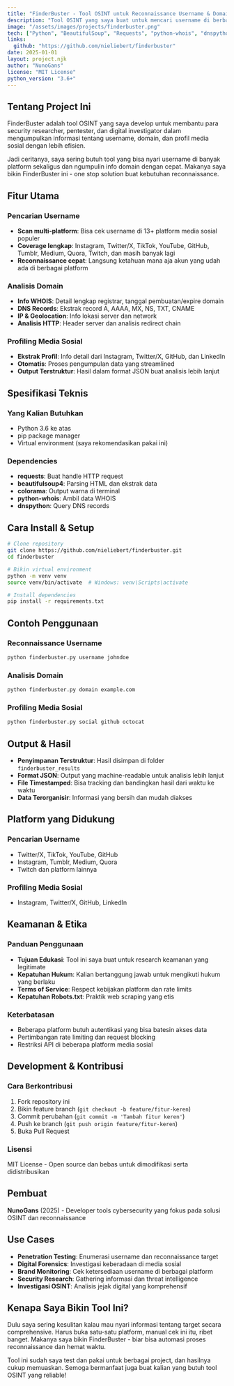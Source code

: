 ```yaml
---
title: "FinderBuster - Tool OSINT untuk Reconnaissance Username & Domain"
description: "Tool OSINT yang saya buat untuk mencari username di berbagai platform, ngumpulin informasi domain, dan ekstrak profil media sosial. Cocok buat cybersecurity researcher, digital investigator, sama pentest."
image: "/assets/images/projects/finderbuster.png"
tech: ["Python", "BeautifulSoup", "Requests", "python-whois", "dnspython", "Colorama"]
links:
  github: "https://github.com/nieliebert/finderbuster"
date: 2025-01-01
layout: project.njk
author: "NunoGans"
license: "MIT License"
python_version: "3.6+"
---
```


## Tentang Project Ini

FinderBuster adalah tool OSINT yang saya develop untuk membantu para security researcher, pentester, dan digital investigator dalam mengumpulkan informasi tentang username, domain, dan profil media sosial dengan lebih efisien.

Jadi ceritanya, saya sering butuh tool yang bisa nyari username di banyak platform sekaligus dan ngumpulin info domain dengan cepat. Makanya saya bikin FinderBuster ini - one stop solution buat kebutuhan reconnaissance.

## Fitur Utama

### Pencarian Username
- **Scan multi-platform**: Bisa cek username di 13+ platform media sosial populer
- **Coverage lengkap**: Instagram, Twitter/X, TikTok, YouTube, GitHub, Tumblr, Medium, Quora, Twitch, dan masih banyak lagi
- **Reconnaissance cepat**: Langsung ketahuan mana aja akun yang udah ada di berbagai platform

### Analisis Domain
- **Info WHOIS**: Detail lengkap registrar, tanggal pembuatan/expire domain
- **DNS Records**: Ekstrak record A, AAAA, MX, NS, TXT, CNAME
- **IP & Geolocation**: Info lokasi server dan network
- **Analisis HTTP**: Header server dan analisis redirect chain

### Profiling Media Sosial
- **Ekstrak Profil**: Info detail dari Instagram, Twitter/X, GitHub, dan LinkedIn
- **Otomatis**: Proses pengumpulan data yang streamlined
- **Output Terstruktur**: Hasil dalam format JSON buat analisis lebih lanjut

## Spesifikasi Teknis

### Yang Kalian Butuhkan
- Python 3.6 ke atas
- pip package manager
- Virtual environment (saya rekomendasikan pakai ini)

### Dependencies
- **requests**: Buat handle HTTP request
- **beautifulsoup4**: Parsing HTML dan ekstrak data
- **colorama**: Output warna di terminal
- **python-whois**: Ambil data WHOIS
- **dnspython**: Query DNS records

## Cara Install & Setup

```bash
# Clone repository
git clone https://github.com/nieliebert/finderbuster.git
cd finderbuster

# Bikin virtual environment
python -m venv venv
source venv/bin/activate  # Windows: venv\Scripts\activate

# Install dependencies
pip install -r requirements.txt
```

## Contoh Penggunaan

### Reconnaissance Username
```bash
python finderbuster.py username johndoe
```

### Analisis Domain
```bash
python finderbuster.py domain example.com
```

### Profiling Media Sosial
```bash
python finderbuster.py social github octocat
```

## Output & Hasil

- **Penyimpanan Terstruktur**: Hasil disimpan di folder `finderbuster_results`
- **Format JSON**: Output yang machine-readable untuk analisis lebih lanjut
- **File Timestamped**: Bisa tracking dan bandingkan hasil dari waktu ke waktu
- **Data Terorganisir**: Informasi yang bersih dan mudah diakses

## Platform yang Didukung

### Pencarian Username
- Twitter/X, TikTok, YouTube, GitHub
- Instagram, Tumblr, Medium, Quora
- Twitch dan platform lainnya

### Profiling Media Sosial
- Instagram, Twitter/X, GitHub, LinkedIn

## Keamanan & Etika

### Panduan Penggunaan
- **Tujuan Edukasi**: Tool ini saya buat untuk research keamanan yang legitimate
- **Kepatuhan Hukum**: Kalian bertanggung jawab untuk mengikuti hukum yang berlaku
- **Terms of Service**: Respect kebijakan platform dan rate limits
- **Kepatuhan Robots.txt**: Praktik web scraping yang etis

### Keterbatasan
- Beberapa platform butuh autentikasi yang bisa batesin akses data
- Pertimbangan rate limiting dan request blocking
- Restriksi API di beberapa platform media sosial

## Development & Kontribusi

### Cara Berkontribusi
1. Fork repository ini
2. Bikin feature branch (`git checkout -b feature/fitur-keren`)
3. Commit perubahan (`git commit -m 'Tambah fitur keren'`)
4. Push ke branch (`git push origin feature/fitur-keren`)
5. Buka Pull Request

### Lisensi
MIT License - Open source dan bebas untuk dimodifikasi serta didistribusikan

## Pembuat
**NunoGans** (2025) - Developer tools cybersecurity yang fokus pada solusi OSINT dan reconnaissance

## Use Cases

- **Penetration Testing**: Enumerasi username dan reconnaissance target
- **Digital Forensics**: Investigasi keberadaan di media sosial
- **Brand Monitoring**: Cek ketersediaan username di berbagai platform
- **Security Research**: Gathering informasi dan threat intelligence
- **Investigasi OSINT**: Analisis jejak digital yang komprehensif

## Kenapa Saya Bikin Tool Ini?

Dulu saya sering kesulitan kalau mau nyari informasi tentang target secara comprehensive. Harus buka satu-satu platform, manual cek ini itu, ribet banget. Makanya saya bikin FinderBuster - biar bisa automasi proses reconnaissance dan hemat waktu.

Tool ini sudah saya test dan pakai untuk berbagai project, dan hasilnya cukup memuaskan. Semoga bermanfaat juga buat kalian yang butuh tool OSINT yang reliable!
